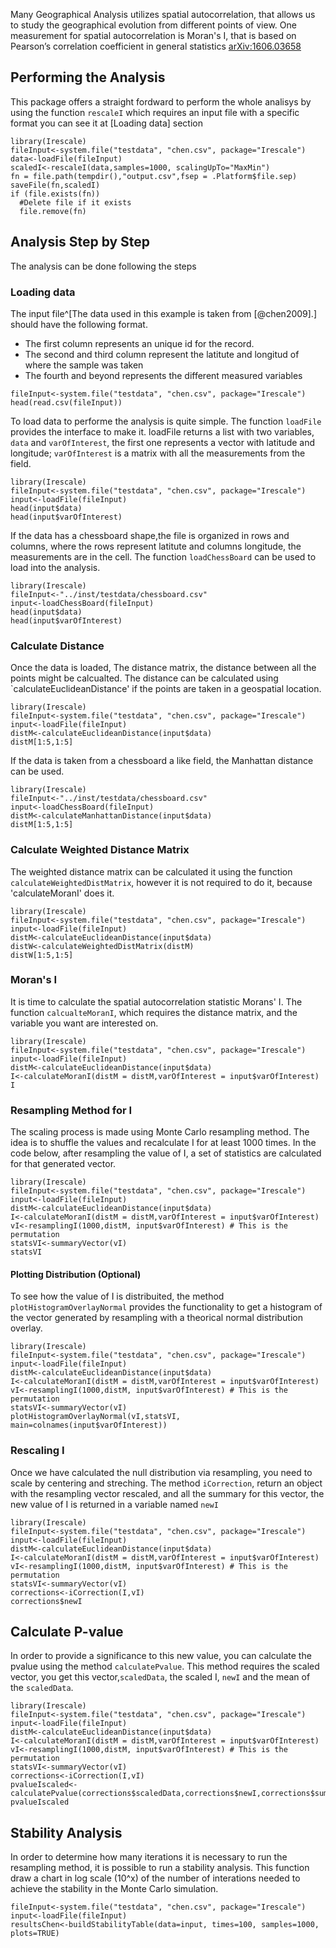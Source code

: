 Many Geographical Analysis utilizes spatial autocorrelation, that allows us to study the geographical evolution from different points of view. One measurement for spatial autocorrelation is Moran's I, that is based on Pearson’s correlation coefficient in general statistics [<arXiv:1606.03658>](https://arxiv.org/abs/1606.03658)
## Performing the Analysis
This package offers a  straight fordward to perform the whole analisys by using the function `rescaleI` which requires an input file with a specific format you can see it at [Loading data] section

```{r whole_analysis}
library(Irescale)
fileInput<-system.file("testdata", "chen.csv", package="Irescale")
data<-loadFile(fileInput)
scaledI<-rescaleI(data,samples=1000, scalingUpTo="MaxMin")
fn = file.path(tempdir(),"output.csv",fsep = .Platform$file.sep)
saveFile(fn,scaledI)
if (file.exists(fn)) 
  #Delete file if it exists
  file.remove(fn)
```



## Analysis Step by Step
The analysis can be done following the steps

### Loading data

The input file^[The data used in this example is taken from [@chen2009].] should have the following format.

- The first column represents an unique id for the record.
- The second and third column represent the latitute and longitud of where the sample was taken
- The fourth and beyond represents the different measured variables
```{r}
fileInput<-system.file("testdata", "chen.csv", package="Irescale")
head(read.csv(fileInput))
```
To load data to performe the analysis is quite simple. The function `loadFile` provides the interface to make it. loadFile returns a list with two variables, `data` and `varOfInterest`, the first one represents a vector with latitude and longitude; `varOfInterest` is a matrix with all the measurements from the field.

```{r}
library(Irescale)
fileInput<-system.file("testdata", "chen.csv", package="Irescale")
input<-loadFile(fileInput)
head(input$data)
head(input$varOfInterest)
```

If the data has a chessboard shape,the file is organized in rows and columns, where the rows represent latitute and columns longitude, the measurements are in the cell. The function `loadChessBoard` can be used to load into the analysis.

```{r}
library(Irescale)
fileInput<-"../inst/testdata/chessboard.csv"
input<-loadChessBoard(fileInput)
head(input$data)
head(input$varOfInterest)
```

### Calculate Distance
Once the data is loaded, The distance matrix, the distance between all the points might be calcualted. The distance can be calculated using `calculateEuclideanDistance' if the points are taken in a geospatial location.
```{r}
library(Irescale)
fileInput<-system.file("testdata", "chen.csv", package="Irescale")
input<-loadFile(fileInput)
distM<-calculateEuclideanDistance(input$data)
distM[1:5,1:5]
```

If the data is taken from a chessboard a like field, the Manhattan distance can be used.

```{r}
library(Irescale)
fileInput<-"../inst/testdata/chessboard.csv"
input<-loadChessBoard(fileInput)
distM<-calculateManhattanDistance(input$data)
distM[1:5,1:5]
```

### Calculate Weighted Distance Matrix
The weighted distance matrix can be calculated it using the function `calculateWeightedDistMatrix`, however it is not required to do it, because 'calculateMoranI' does it.

```{r}
library(Irescale)
fileInput<-system.file("testdata", "chen.csv", package="Irescale")
input<-loadFile(fileInput)
distM<-calculateEuclideanDistance(input$data)
distW<-calculateWeightedDistMatrix(distM)
distW[1:5,1:5]
```

### Moran's I
It is time to calculate the spatial autocorrelation statistic Morans' I. The function `calcualteMoranI`, which requires the distance matrix, and the variable you want are interested on.

```{r}
library(Irescale)
fileInput<-system.file("testdata", "chen.csv", package="Irescale")
input<-loadFile(fileInput)
distM<-calculateEuclideanDistance(input$data)
I<-calculateMoranI(distM = distM,varOfInterest = input$varOfInterest)
I
```

### Resampling Method for I
The scaling process is made using Monte Carlo resampling method. The idea is to shuffle the values and recalculate I for at least 1000 times. In the code below, after resampling the value of I, a set of statistics are calculated for that generated vector.
```{r}
library(Irescale)
fileInput<-system.file("testdata", "chen.csv", package="Irescale")
input<-loadFile(fileInput)
distM<-calculateEuclideanDistance(input$data)
I<-calculateMoranI(distM = distM,varOfInterest = input$varOfInterest)
vI<-resamplingI(1000,distM, input$varOfInterest) # This is the permutation
statsVI<-summaryVector(vI)
statsVI
```

#### Plotting Distribution (Optional)
To see how the value of I is distribuited, the method `plotHistogramOverlayNormal` provides the functionality to get a histogram of the vector generated by resampling with a theorical normal distribution overlay.
```{r}
library(Irescale)
fileInput<-system.file("testdata", "chen.csv", package="Irescale")
input<-loadFile(fileInput)
distM<-calculateEuclideanDistance(input$data)
I<-calculateMoranI(distM = distM,varOfInterest = input$varOfInterest)
vI<-resamplingI(1000,distM, input$varOfInterest) # This is the permutation
statsVI<-summaryVector(vI)
plotHistogramOverlayNormal(vI,statsVI, main=colnames(input$varOfInterest))
```

### Rescaling I

Once we have calculated the null distribution via resampling, you need to scale by centering and streching. The method `iCorrection`, return an object with the resampling vector rescaled, and all the summary for this vector, the new value of I is returned in a variable named `newI` 

```{r}
library(Irescale)
fileInput<-system.file("testdata", "chen.csv", package="Irescale")
input<-loadFile(fileInput)
distM<-calculateEuclideanDistance(input$data)
I<-calculateMoranI(distM = distM,varOfInterest = input$varOfInterest)
vI<-resamplingI(1000,distM, input$varOfInterest) # This is the permutation
statsVI<-summaryVector(vI)
corrections<-iCorrection(I,vI)
corrections$newI
```

## Calculate P-value
In order to provide a significance to this new value, you can calculate the pvalue using the method `calculatePvalue`. This method requires the scaled vector, you get this vector,`scaledData`, the scaled I, `newI` and the mean of the `scaledData`.


```{r}
library(Irescale)
fileInput<-system.file("testdata", "chen.csv", package="Irescale")
input<-loadFile(fileInput)
distM<-calculateEuclideanDistance(input$data)
I<-calculateMoranI(distM = distM,varOfInterest = input$varOfInterest)
vI<-resamplingI(1000,distM, input$varOfInterest) # This is the permutation
statsVI<-summaryVector(vI)
corrections<-iCorrection(I,vI)
pvalueIscaled<-calculatePvalue(corrections$scaledData,corrections$newI,corrections$summaryScaledD$mean)
pvalueIscaled
```

## Stability Analysis
In order to determine how many iterations it is necessary to run the resampling method, it is possible to run a stability analysis. This function draw a chart in log scale (10^x) of the number of interations needed to achieve the stability in the Monte Carlo simulation.

```{r}
fileInput<-system.file("testdata", "chen.csv", package="Irescale")
input<-loadFile(fileInput)
resultsChen<-buildStabilityTable(data=input, times=100, samples=1000, plots=TRUE)
```
